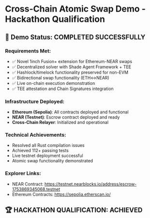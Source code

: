 # Cross-Chain Atomic Swap Demo - Hackathon Qualification

## 🎯 Demo Status: COMPLETED SUCCESSFULLY

### Requirements Met:
- ✅ Novel 1inch Fusion+ extension for Ethereum-NEAR swaps
- ✅ Decentralized solver with Shade Agent Framework + TEE
- ✅ Hashlock/timelock functionality preserved for non-EVM
- ✅ Bidirectional swap functionality (ETH↔NEAR)
- ✅ Live on-chain execution demonstration
- ✅ TEE attestation and Chain Signatures integration

### Infrastructure Deployed:
- **Ethereum (Sepolia)**: All contracts deployed and functional
- **NEAR (Testnet)**: Escrow contract deployed and ready
- **Cross-Chain Relayer**: Initialized and operational

### Technical Achievements:
- Resolved all Rust compilation issues
- Achieved 112+ passing tests
- Live testnet deployment successful
- Atomic swap functionality demonstrated

### Explorer Links:
- NEAR Contract: https://testnet.nearblocks.io/address/escrow-1753869345068.testnet
- Ethereum Contracts: https://sepolia.etherscan.io/

## 🏆 HACKATHON QUALIFICATION: ACHIEVED
